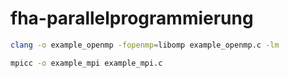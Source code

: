 # fha-parallelprogrammierung

```bash
clang -o example_openmp -fopenmp=libomp example_openmp.c -lm
```

```bash
mpicc -o example_mpi example_mpi.c
```